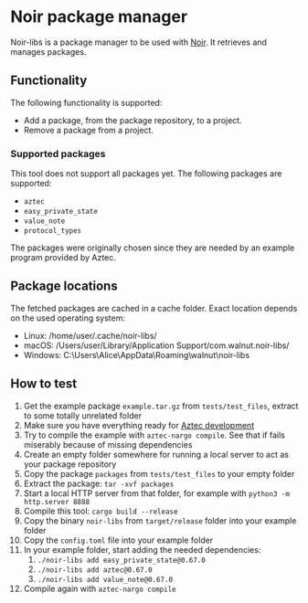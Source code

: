 # Noir package manager

Noir-libs is a package manager to be used with [Noir](https://noir-lang.org/). It retrieves and manages packages.

## Functionality

The following functionality is supported:
- Add a package, from the package repository, to a project.
- Remove a package from a project.

### Supported packages

This tool does not support all packages yet. The following packages are supported:
- `aztec`
- `easy_private_state`
- `value_note`
- `protocol_types`

The packages were originally chosen since they are needed by an example program provided by Aztec.

## Package locations

The fetched packages are cached in a cache folder. Exact location depends on the used operating system:
- Linux: /home/user/.cache/noir-libs/
- macOS: /Users/user/Library/Application Support/com.walnut.noir-libs/
- Windows: C:\Users\Alice\AppData\Roaming\walnut\noir-libs

## How to test

1. Get the example package `example.tar.gz` from `tests/test_files`, extract to some totally unrelated folder
1. Make sure you have everything ready for [Aztec development](https://docs.aztec.network/guides/getting_started)
1. Try to compile the example with `aztec-nargo compile`. See that if fails miserably because of missing dependencies
1. Create an empty folder somewhere for running a local server to act as your package repository
1. Copy the package `packages` from `tests/test_files` to your empty folder
1. Extract the package: `tar -xvf packages`
1. Start a local HTTP server from that folder, for example with `python3 -m http.server 8888`
1. Compile this tool: `cargo build --release`
1. Copy the binary `noir-libs` from `target/release` folder into your example folder
1. Copy the `config.toml` file into your example folder
1. In your example folder, start adding the needed dependencies:
    1. `./noir-libs add easy_private_state@0.67.0`
    1. `./noir-libs add aztec@0.67.0`
    1. `./noir-libs add value_note@0.67.0`
1. Compile again with `aztec-nargo compile`